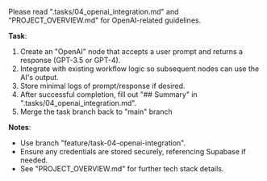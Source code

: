 Please read ".tasks/04_openai_integration.md" and "PROJECT_OVERVIEW.md" for OpenAI-related guidelines.

**Task**:
1. Create an "OpenAI" node that accepts a user prompt and returns a response (GPT-3.5 or GPT-4).
2. Integrate with existing workflow logic so subsequent nodes can use the AI's output.
3. Store minimal logs of prompt/response if desired.
4. After successful completion, fill out "## Summary" in ".tasks/04_openai_integration.md".
5. Merge the task branch back to "main" branch

**Notes**:
- Use branch "feature/task-04-openai-integration".
- Ensure any credentials are stored securely, referencing Supabase if needed.
- See "PROJECT_OVERVIEW.md" for further tech stack details.
